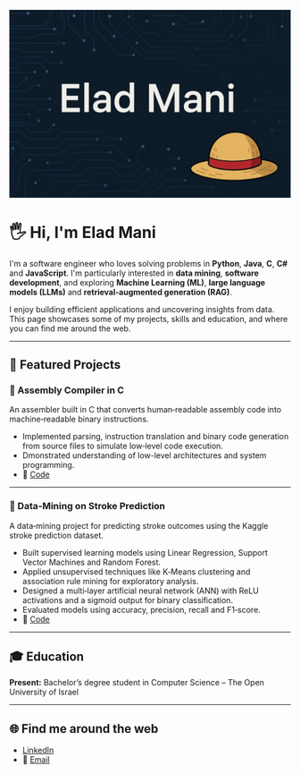 <p align="center">
  <img src="banner.png" alt="header image"/>
</p>

# 🖐️ Hi, I'm Elad Mani

I'm a software engineer who loves solving problems in **Python**, **Java**, **C**, **C#** and **JavaScript**. I'm particularly interested in **data mining**, **software development**, and exploring **Machine Learning (ML)**, **large language models (LLMs)** and **retrieval‑augmented generation (RAG)**.

I enjoy building efficient applications and uncovering insights from data. This page showcases some of my projects, skills and education, and where you can find me around the web.

---

## 🌟 Featured Projects

### 🔧 Assembly Compiler in C

An assembler built in C that converts human‑readable assembly code into machine‑readable binary instructions.

- Implemented parsing, instruction translation and binary code generation from source files to simulate low‑level code execution.
- Dmonstrated understanding of low-level architectures and system programming.
- 🔗 [Code](https://github.com/weladmani/C---Assembler-/tree/main/C-Lab-Project)
--- 
### 🧠 Data‑Mining on Stroke Prediction

A data‑mining project for predicting stroke outcomes using the Kaggle stroke prediction dataset.
- Built supervised learning models using Linear Regression, Support Vector Machines and Random Forest.
- Applied unsupervised techniques like K‑Means clustering and association rule mining for exploratory analysis.
- Designed a multi‑layer artificial neural network (ANN) with ReLU activations and a sigmoid output for binary classification.
- Evaluated models using accuracy, precision, recall and F1‑score.
- 🔗 [Code](https://github.com/weladmani/Stroke-Prediction-on-Kaggle-dataset)

---

## 🎓 Education

**Present:** Bachelor’s degree student in Computer Science – The Open University of Israel

---

## 🌐 Find me around the web

- [LinkedIn](https://www.linkedin.com/in/eladmani/)  
- 📧 [Email](mailto:weladmani@gmail.com)
